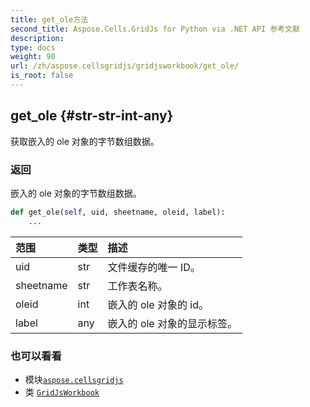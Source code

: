 ```yaml
---
title: get_ole方法
second_title: Aspose.Cells.GridJs for Python via .NET API 参考文献
description:
type: docs
weight: 90
url: /zh/aspose.cellsgridjs/gridjsworkbook/get_ole/
is_root: false
---
```

##  get_ole {#str-str-int-any}

获取嵌入的 ole 对象的字节数组数据。


### 返回


嵌入的 ole 对象的字节数组数据。


```python
def get_ole(self, uid, sheetname, oleid, label):
    ...
```


|范围|类型|描述|
| :- | :- | :- |
| uid | str |文件缓存的唯一 ID。|
| sheetname | str |工作表名称。|
| oleid | int |嵌入的 ole 对象的 id。|
| label | any |嵌入的 ole 对象的显示标签。|



### 也可以看看
* 模块[`aspose.cellsgridjs`](../../)
* 类 [`GridJsWorkbook`](/cells/python-net/zh/aspose.cellsgridjs/gridjsworkbook)

